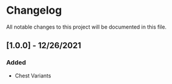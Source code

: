 # Changelog

All notable changes to this project will be documented in this file.

## [1.0.0] - 12/26/2021
### Added
- Chest Variants
